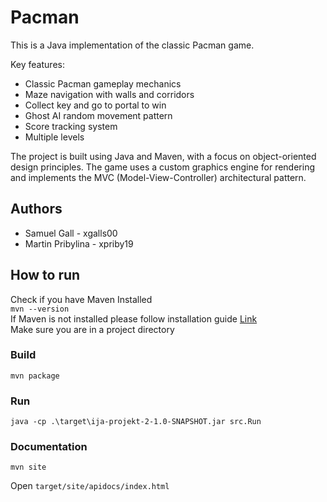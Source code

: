 # Pacman

This is a Java implementation of the classic Pacman game.

Key features:

- Classic Pacman gameplay mechanics
- Maze navigation with walls and corridors
- Collect key and go to portal to win
- Ghost AI random movement pattern
- Score tracking system
- Multiple levels

The project is built using Java and Maven, with a focus on object-oriented design principles. The game uses a custom graphics engine for rendering and implements the MVC (Model-View-Controller) architectural pattern.

## Authors

- Samuel Gall - xgalls00
- Martin Pribylina - xpriby19

## How to run

Check if you have Maven Installed<br>
`mvn --version`<br>
If Maven is not installed please follow installation guide [Link](https://maven.apache.org/guides/getting-started/maven-in-five-minutes.html) <br>
Make sure you are in a project directory

### Build

`mvn package`

### Run

`java -cp .\target\ija-projekt-2-1.0-SNAPSHOT.jar src.Run`

### Documentation

`mvn site`

Open `target/site/apidocs/index.html`
